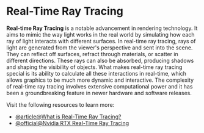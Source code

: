# Real-Time Ray Tracing

**Real-time Ray Tracing** is a notable advancement in rendering technology. It aims to mimic the way light works in the real world by simulating how each ray of light interacts with different surfaces. In real-time ray tracing, rays of light are generated from the viewer's perspective and sent into the scene. They can reflect off surfaces, refract through materials, or scatter in different directions. These rays can also be absorbed, producing shadows and shaping the visibility of objects. What makes real-time ray tracing special is its ability to calculate all these interactions in real-time, which allows graphics to be much more dynamic and interactive. The complexity of real-time ray tracing involves extensive computational power and it has been a groundbreaking feature in newer hardware and software releases.

Visit the following resources to learn more:

- [@article@What is Real-Time Ray Tracing?](https://www.unrealengine.com/en-US/explainers/ray-tracing/what-is-real-time-ray-tracing)
- [@official@Nvidia RTX Real-Time Ray Tracing](https://blogs.nvidia.com/blog/rtx-real-time-ray-tracing/)
